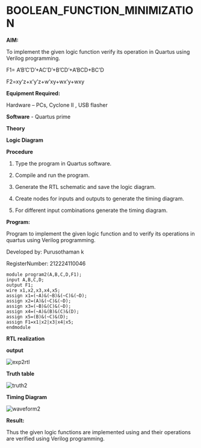 # BOOLEAN_FUNCTION_MINIMIZATION

**AIM:**

To implement the given logic function verify its operation in Quartus using Verilog programming.

F1= A’B’C’D’+AC’D’+B’CD’+A’BCD+BC’D 

F2=xy’z+x’y’z+w’xy+wx’y+wxy

**Equipment Required:**

Hardware – PCs, Cyclone II , USB flasher

**Software** - Quartus prime

**Theory**

**Logic Diagram**

**Procedure**

1.	Type the program in Quartus software.

2.	Compile and run the program.

3.	Generate the RTL schematic and save the logic diagram.

4.	Create nodes for inputs and outputs to generate the timing diagram.

5.	For different input combinations generate the timing diagram.


**Program:**

Program to implement the given logic function and to verify its operations in quartus using Verilog programming. 

Developed by: Purusothaman k

RegisterNumber: 212224110046

```
module program2(A,B,C,D,F1);
input A,B,C,D;
output F1;
wire x1,x2,x3,x4,x5;
assign x1=(~A)&(~B)&(~C)&(~D);
assign x2=(A)&(~C)&(~D);
assign x3=(~B)&(C)&(~D);
assign x4=(~A)&(B)&(C)&(D);
assign x5=(B)&(~C)&(D);
assign F1=x1|x2|x3|x4|x5;
endmodule

```

**RTL realization**

**output**

![exp2rtl](https://github.com/Jegatheeswarir/BOOLEAN_FUNCTION_MINIMIZATION/assets/144871077/cc27fd29-f308-4008-819c-88e97edd7a68)

**Truth table**

![truth2](https://github.com/Jegatheeswarir/BOOLEAN_FUNCTION_MINIMIZATION/assets/144871077/d2724ae7-2e63-4420-ac42-f8fd8ef3edde)


**Timing Diagram**

![waveform2](https://github.com/Jegatheeswarir/BOOLEAN_FUNCTION_MINIMIZATION/assets/144871077/bae5ba1b-aad9-4262-8147-05bd2884bcb6)


**Result:**

Thus the given logic functions are implemented using and their operations are verified using Verilog programming.

